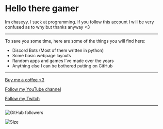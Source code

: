 # Hello there gamer

Im chaseyy. I suck at programming.
If you follow this account I will be very confused as to why but thanks anyway <3

---

To save you some time, here are some of the things you will find here:

 - Discord Bots (Most of them written in python)
 - Some basic webpage layouts
 - Random apps and games I've made over the years
 - Anything else I can be bothered putting on GitHub

---

[Buy me a coffee <3](https://ko-fi.com/Chaseyy)

[Follow my YouTube channel](https://youtube.com/Chaseyy)

[Follow my Twitch](https://twitch.tv/chaseyy2)

---

![GitHub followers](https://img.shields.io/github/followers/ChaseTehChicken?label=Follow&style=social)

![Size](https://img.shields.io/github/repo-size/ChaseTehChicken/ChaseTehChicken)


